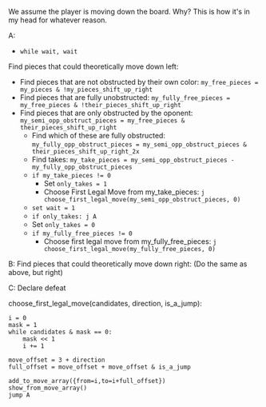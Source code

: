 We assume the player is moving down the board. Why? This is how it's in my head for whatever reason.

A:

-   `while wait, wait`

Find pieces that could theoretically move down left:

-   Find pieces that are not obstructed by their own color: `my_free_pieces = my_pieces & !my_pieces_shift_up_right`
-   Find pieces that are fully unobstructed: `my_fully_free_pieces = my_free_pieces & !their_pieces_shift_up_right`
-   Find pieces that are only obstructed by the oponent: `my_semi_opp_obstruct_pieces = my_free_pieces & their_pieces_shift_up_right`
    -   Find which of these are fully obstructed: `my_fully_opp_obstruct_pieces = my_semi_opp_obstruct_pieces & their_pieces_shift_up_right_2x`
    -   Find takes: `my_take_pieces = my_semi_opp_obstruct_pieces - my_fully_opp_obstruct_pieces`
    -   `if my_take_pieces != 0`
        -   Set `only_takes = 1`
        -   Choose First Legal Move from my_take_pieces: `j choose_first_legal_move(my_semi_opp_obstruct_pieces, 0)`
    -   `set wait = 1`
    -   `if only_takes: j A`
    -   Set `only_takes = 0`
    -   `if my_fully_free_pieces != 0`
        -   Choose first legal move from my_fully_free_pieces: `j choose_first_legal_move(my_fully_free_pieces, 0)`

B:
Find pieces that could theoretically move down right:
(Do the same as above, but right)

C:
Declare defeat

choose_first_legal_move(candidates, direction, is_a_jump):

```
i = 0
mask = 1
while candidates & mask == 0:
    mask << 1
    i += 1

move_offset = 3 + direction
full_offset = move_offset + move_offset & is_a_jump

add_to_move_array({from=i,to=i+full_offset})
show_from_move_array()
jump A
```
